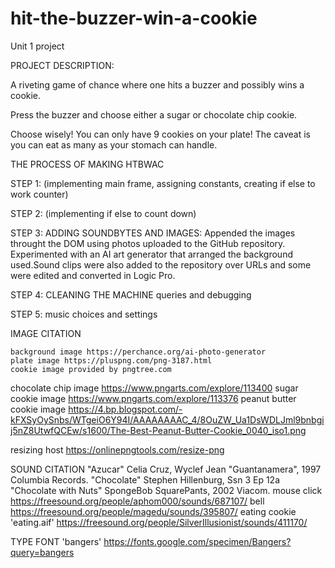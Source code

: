 # hit-the-buzzer-win-a-cookie
Unit 1 project

PROJECT DESCRIPTION:

A riveting game of chance where one hits a buzzer and possibly wins a cookie. 

Press the buzzer and choose either a sugar or chocolate chip cookie. 

Choose wisely! You can only have 9 cookies on your plate! The caveat is you can eat as many as your stomach can handle.

THE PROCESS OF MAKING HTBWAC

STEP 1: (implementing main frame, assigning constants, creating if else to work counter)

STEP 2: (implementing if else to count down)

STEP 3: ADDING SOUNDBYTES AND IMAGES: Appended the images throught the DOM using photos uploaded to the GitHub repository. Experimented with an AI art generator that arranged the background used.Sound clips were also added to the repository over URLs and some were edited and converted in Logic Pro.

STEP 4: CLEANING THE MACHINE
queries and debugging

STEP 5: 
music choices and settings


IMAGE CITATION

    background image https://perchance.org/ai-photo-generator
    plate image https://pluspng.com/png-3187.html
    cookie image provided by pngtree.com
chocolate chip image https://www.pngarts.com/explore/113400
sugar cookie image https://www.pngarts.com/explore/113376
peanut butter cookie image https://4.bp.blogspot.com/-kFXSyOySnbs/WTgeiO6Y94I/AAAAAAAAC_4/8OuZW_Ua1DsWDLJml9bnbgij5nZ8UtwfQCEw/s1600/The-Best-Peanut-Butter-Cookie_0040_iso1.png

resizing host https://onlinepngtools.com/resize-png

SOUND CITATION
    "Azucar" Celia Cruz, Wyclef Jean "Guantanamera", 1997 Columbia Records.
    "Chocolate" Stephen Hillenburg, Ssn 3 Ep 12a "Chocolate with Nuts" SpongeBob SquarePants, 2002 Viacom.
    mouse click https://freesound.org/people/aphom000/sounds/687107/
    bell https://freesound.org/people/magedu/sounds/395807/
    eating cookie 'eating.aif' https://freesound.org/people/SilverIllusionist/sounds/411170/


TYPE FONT
    'bangers' https://fonts.google.com/specimen/Bangers?query=bangers

